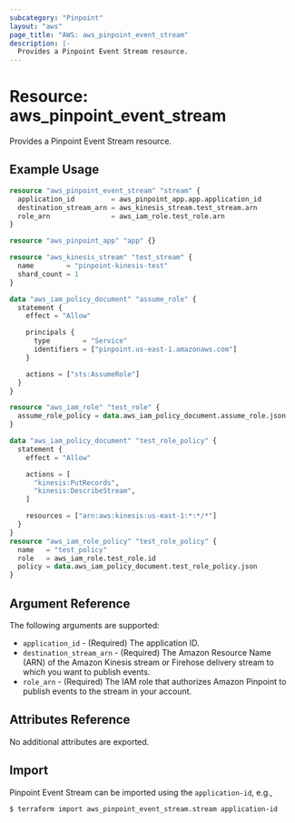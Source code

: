 ```yaml
---
subcategory: "Pinpoint"
layout: "aws"
page_title: "AWS: aws_pinpoint_event_stream"
description: |-
  Provides a Pinpoint Event Stream resource.
---
```


# Resource: aws_pinpoint_event_stream

Provides a Pinpoint Event Stream resource.

## Example Usage

```terraform
resource "aws_pinpoint_event_stream" "stream" {
  application_id         = aws_pinpoint_app.app.application_id
  destination_stream_arn = aws_kinesis_stream.test_stream.arn
  role_arn               = aws_iam_role.test_role.arn
}

resource "aws_pinpoint_app" "app" {}

resource "aws_kinesis_stream" "test_stream" {
  name        = "pinpoint-kinesis-test"
  shard_count = 1
}

data "aws_iam_policy_document" "assume_role" {
  statement {
    effect = "Allow"

    principals {
      type        = "Service"
      identifiers = ["pinpoint.us-east-1.amazonaws.com"]
    }

    actions = ["sts:AssumeRole"]
  }
}

resource "aws_iam_role" "test_role" {
  assume_role_policy = data.aws_iam_policy_document.assume_role.json
}

data "aws_iam_policy_document" "test_role_policy" {
  statement {
    effect = "Allow"

    actions = [
      "kinesis:PutRecords",
      "kinesis:DescribeStream",
    ]

    resources = ["arn:aws:kinesis:us-east-1:*:*/*"]
  }
}
resource "aws_iam_role_policy" "test_role_policy" {
  name   = "test_policy"
  role   = aws_iam_role.test_role.id
  policy = data.aws_iam_policy_document.test_role_policy.json
}
```

## Argument Reference

The following arguments are supported:

* `application_id` - (Required) The application ID.
* `destination_stream_arn` - (Required) The Amazon Resource Name (ARN) of the Amazon Kinesis stream or Firehose delivery stream to which you want to publish events.
* `role_arn` - (Required) The IAM role that authorizes Amazon Pinpoint to publish events to the stream in your account.

## Attributes Reference

No additional attributes are exported.

## Import

Pinpoint Event Stream can be imported using the `application-id`, e.g.,

```
$ terraform import aws_pinpoint_event_stream.stream application-id
```
